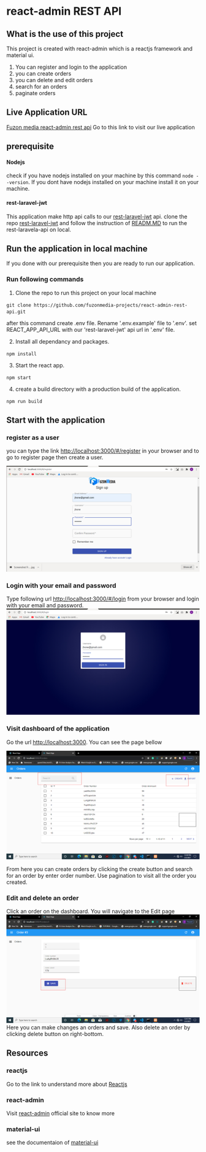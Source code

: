 # react-admin REST API

## What is the use of this project

This project is created with react-admin which is a reactjs framework
and material ui.
 
 1. You can register and login to the application
 2. you can create orders
 3. you can delete and edit orders
 4. search for an orders
 5. paginate orders




## Live Application URL
[Fuzon media react-admin rest api](https://fir-sample-9af65.web.app "Live Application Link")
Go to this link to visit our live application

## prerequisite
  #### Nodejs
  check if you have nodejs installed on your machine
  by this command  `node --version`. If you dont have nodejs installed
  on your machine install it on your machine.
  #### rest-laravel-jwt
   This application make http api calls to our [rest-laravel-jwt](https://github.com/fuzonmedia-projects/rest-laravel-jwt/ "Laravel Rest API") api. clone the repo [rest-laravel-jwt](https://github.com/fuzonmedia-projects/rest-laravel-jwt/ "Laravel Rest API") and follow the instruction of [READM.MD](https://github.com/fuzonmedia-projects/rest-laravel-jwt/blob/master/readme.md "README file of  Laravel Rest API")
   to run the rest-laravela-api on local.
 
    
  


## Run the application in local machine
  If you done with our prerequisite then you are ready to run our application.


### Run following commands

1. Clone the repo to run this project on your local machine

`git clone https://github.com/fuzonmedia-projects/react-admin-rest-api.git`
   
after this command create .env file. Rename '.env.example' file to '.env'.
set REACT_APP_API_URL with our 'rest-laravel-jwt' api url in '.env' file.

2. Install all dependancy and packages.

`npm install`

3. Start the react app.

`npm start` 

4. create a build directory with a production build of the application.

`npm run build`

## Start with the application
 ### register as a user
 you can type the link <http://localhost:3000/#/register> in your browser
 and to go to register page then create a user.

 ![register page](demo/signup.jpg)

 ### Login with your email and password
  Type following url <http://localhost:3000/#/login> from your browser and login with your email and password.
 ![Login page](demo/login.jpg) 
 ### Visit dashboard of the application
  Go the url <http://localhost:3000>. You can see the page bellow
  
  ![Login page](demo/dashboard.png) 

  From here you can create orders by clicking the create button
  and search for an order by enter order number. Use pagination
  to visit all the order you created.

 ### Edit and delete an order
   Click an order on the dashboard. You will navigate to the Edit page
   ![Login page](demo/edit-delete.png)
   Here you can make changes an orders and save.
   Also delete an order by clicking delete button on right-bottom.

  



## Resources
 ### reactjs
  Go to the link to understand more about [Reactjs](https://reactjs.org)
 ### react-admin
  Visit [react-admin](https://marmelab.com/react-admin/) official site to know more 
 ### material-ui
  see the documentaion of [material-ui](https://material-ui.com/)
